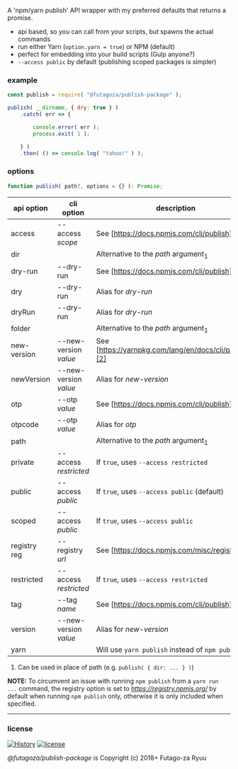 A 'npm/yarn publish' API wrapper with my preferred defaults that returns a promise.

* api based, so you can call from your scripts, but spawns the actual commands
* run either Yarn (`option.yarn = true`) or NPM (default)
* perfect for embedding into your build scripts (Gulp anyone?)
* `--access public` by default (publishing scoped packages is simpler)

### example

```js
const publish = require( "@futagoza/publish-package" );

publish( __dirname, { dry: true } )
    .catch( err => {

        console.error( err );
        process.exit( 1 );

    } )
    .then( () => console.log( "Yahoo!" ) );
```

### options

```ts
function publish( path?, options = {} ): Promise;
```

| api option | cli option | description |
| ---------- | ---------- | ---------------- |
| access | --access _scope_ | See [https://docs.npmjs.com/cli/publish][1] |
| dir | | Alternative to the _path_ argument<sub>1</sub> |
| dry-run | --dry-run | See [https://docs.npmjs.com/cli/publish][1] |
| dry | --dry-run | Alias for _dry-run_ |
| dryRun | --dry-run | Alias for _dry-run_ |
| folder | | Alternative to the _path_ argument<sub>1</sub> |
| new-version | --new-version _value_ | See [https://yarnpkg.com/lang/en/docs/cli/publish/][2] |
| newVersion | --new-version _value_ | Alias for _new-version_ |
| otp | --otp _value_ | See [https://docs.npmjs.com/cli/publish][1] |
| otpcode | --otp _value_ | Alias for _otp_ |
| path | | Alternative to the _path_ argument<sub>1</sub> |
| private | --access _restricted_ | If `true`, uses `--access restricted` |
| public | --access _public_ | If `true`, uses `--access public` (default) |
| scoped | --access _public_ | If `true`, uses `--access public` |
| registry<br>reg | --registry _url_ | See [https://docs.npmjs.com/misc/registry][3] |
| restricted | --access _restricted_ | If `true`, uses `--access restricted` |
| tag | --tag _name_ | See [https://docs.npmjs.com/cli/publish][1] |
| version | --new-version _value_ | Alias for _new-version_ |
| yarn | | Will use `yarn publish` instead of `npm publish` |

1. Can be used in place of path (e.g. `publish( { dir: ... } )`)

**NOTE:** To circumvent an issue with running `npm publish` from a `yarn run ...` command, the registry option is set to _https://registry.npmjs.org/_ by default when running `npm publish` only, otherwise it is only included when specified.

-----

### license

[![History](https://img.shields.io/badge/github.com/futagoza/gulp-changelog-yellow.svg)](https://github.com/futagoza/gulp/blob/master/CHANGELOG.md)
[![license](https://img.shields.io/badge/license-mit-blue.svg)](https://opensource.org/licenses/MIT)

_@futagoza/publish-package_ is Copyright (c) 2018+ Futago-za Ryuu

[1]: https://docs.npmjs.com/cli/publish
[2]: https://yarnpkg.com/lang/en/docs/cli/publish/
[3]: https://docs.npmjs.com/misc/registry
